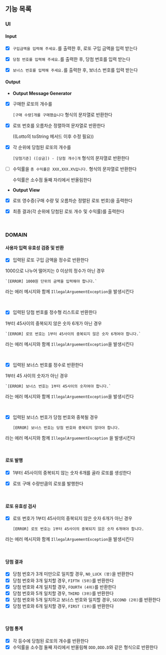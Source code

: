 ## 기능 목록

### UI

#### Input
- [x] `구입금액을 입력해 주세요.`를 출력한 후, 로또 구입 금액을 입력 받는다
- [x] `당첨 번호를 입력해 주세요.`를 출력한 후, 당첨 번호를 입력 받는다
- [x] `보너스 번호를 입력해 주세요.`를 출력한 후, 보너스 번호를 입력 받는다


#### Output

- **Output Message Generator**


- [x] 구매한 로또의 개수를

    `[구매 수량]개를 구매했습니다` 형식의 문자열로 반환한다


- [x] 로또 번호를 오름차순 정렬하여 문자열로 반환한다

  ((Lotto의 toString 메서드 이후 수정 필요))

- [x] 각 순위에 당첨된 로또의 개수를

    `[당첨기준] ([상금]) - [당첨 개수]개` 형식의 문자열로 반환한다


- [ ] 수익률을 `총 수익률은 XXX,XXX.X%입니다.` 형식의 문자열로 반환한다
  
    수익률은 소수점 둘째 자리에서 반올림한다


- **Output View**


- [x] 로또 영수증(구매 수량 및 오름차순 정렬된 로또 번호)을 출력한다
- [x] 최종 결과(각 순위에 당첨된 로또 개수 및 수익률)를 출력한다


<br>

### DOMAIN

#### 사용자 입력 유효성 검증 및 반환

- [x] 입력된 로또 구입 금액을 정수로 반환한다

  
1000으로 나누어 떨어지는 0 이상의 정수가 아닌 경우

    `[ERROR] 1000원 단위의 금액을 입력해야 합니다.`

라는 에러 메시지와 함께 `IllegalArguementException`을 발생시킨다

<br>

- [x] 입력된 당첨 번호를 정수형 리스트로 반환한다
  
1부터 45사이의 중복되지 않은 숫자 6개가 아닌 경우

    `[ERROR] 로또 번호는 1부터 45사이의 중복되지 않은 숫자 6개여야 합니다.` 
  
라는 에러 메시지와 함께 `IllegalArguementException`을 발생시킨다


<br>

- [x] 입력된 보너스 번호를 정수로 반환한다
  
1부터 45 사이의 숫자가 아닌 경우 

    `[ERROR] 보너스 번호는 1부터 45사이의 숫자여야 합니다.` 

라는 에러 메시지와 함께 `IllegalArguementException`을 발생시킨다


<br>

- [x] 입력된 보너스 번호가 당첨 번호와 중복될 경우


    `[ERROR] 보너스 번호는 당첨 번호와 중복되지 않아야 합니다.` 
  
라는 에러 메시지와 함께 `IllegalArguementException` 을 발생시킨다

<br>

#### 로또 발행

- [x] 1부터 45사이의 중복되지 않는 숫자 6개를 골라 로또를 생성한다

- [x] 로또 구매 수량만큼의 로또를 발행한다


<br>

#### 로또 유효성 검사

- [x] 로또 번호가 1부터 45사이의 중복되지 않은 숫자 6개가 아닌 경우


    `[ERROR] 로또 번호는 1부터 45사이의 중복되지 않은 숫자 6개여야 합니다.` 

라는 에러 메시지와 함께 `IllegalArguementException`을 발생시킨다

<br>

#### 당첨 결과
- [x] 당첨 번호가 3개 미만으로 일치할 경우, `NO_LUCK (꽝)`을 반환한다
- [x] 당첨 번호와 3개 일치할 경우, `FIFTH (5위)`를 반환한다
- [x] 당첨 번호와 4개 일치할 경우, `FOURTH (4위)`를 반환한다
- [x] 당첨 번호와 5개 일치할 경우, `THIRD (3위)`를 반환한다
- [x] 당첨 번호와 5개 일치하고 보너스 번호와 일치할 경우, `SECOND (2위)`를 반환한다
- [x] 당첨 번호와 6개 일치할 경우, `FIRST (1위)`를 반환한다

<br>

#### 당첨 통계
- [x] 각 등수에 당첨된 로또의 개수를 반환한다
- [x] 수익률을 소수점 둘째 자리에서 반올림해 `DDD,DDD.D`와 같은 형식으로 반환한다
